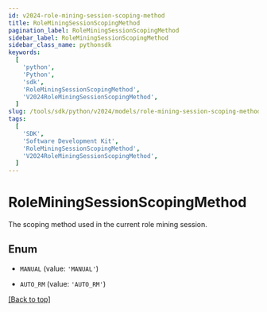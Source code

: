 ```yaml
---
id: v2024-role-mining-session-scoping-method
title: RoleMiningSessionScopingMethod
pagination_label: RoleMiningSessionScopingMethod
sidebar_label: RoleMiningSessionScopingMethod
sidebar_class_name: pythonsdk
keywords:
  [
    'python',
    'Python',
    'sdk',
    'RoleMiningSessionScopingMethod',
    'V2024RoleMiningSessionScopingMethod',
  ]
slug: /tools/sdk/python/v2024/models/role-mining-session-scoping-method
tags:
  [
    'SDK',
    'Software Development Kit',
    'RoleMiningSessionScopingMethod',
    'V2024RoleMiningSessionScopingMethod',
  ]
---
```


# RoleMiningSessionScopingMethod

The scoping method used in the current role mining session.

## Enum

- `MANUAL` (value: `'MANUAL'`)

- `AUTO_RM` (value: `'AUTO_RM'`)

[[Back to top]](#)
